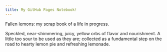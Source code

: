 ```yaml
---
title: My GitHub Pages Notebook!
---
```

Fallen lemons: my scrap book of a life in progress.

Speckled, near-shimmering, juicy, yellow orbs of flavor and nourishment. A little too sour to be used as they are; collected as a fundamental step on the road to hearty lemon pie and refreshing lemonade.

